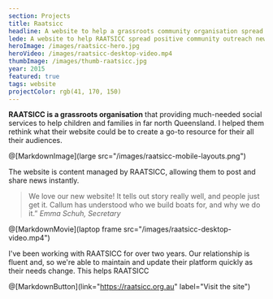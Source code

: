 ```yaml
---
section: Projects
title: Raatsicc
headline: A website to help a grassroots community organisation spread positive outreach news.
lede: A website to help RAATSICC spread positive community outreach news.
heroImage: /images/raatsicc-hero.jpg
heroVideo: /images/raatsicc-desktop-video.mp4
thumbImage: /images/thumb-raatsicc.jpg
year: 2015
featured: true
tags: website
projectColor: rgb(41, 170, 150)
---
```


**RAATSICC is a grassroots organisation** that providing much-needed social services to
help children and families in far north Queensland. I helped them rethink what their
website could be to create a go-to resource for their all their audiences.

@[MarkdownImage](large src="/images/raatsicc-mobile-layouts.png")

The website is content managed by RAATSICC, allowing them to post and share news
instantly.

> We love our new website! It tells out story really well, and people just get it. Callum
> has understood who we build boats for, and why we do it.” _Emma Schuh, Secretary_

@[MarkdownMovie](laptop frame src="/images/raatsicc-desktop-video.mp4")

I've been working with RAATSICC for over two years. Our relationship is fluent and, so
we're able to maintain and update their platform quickly as their needs change. This helps
RAATSICC

@[MarkdownButton](link="https://raatsicc.org.au" label="Visit the site")
